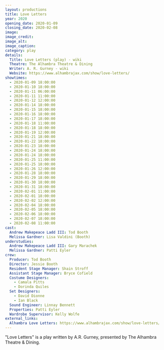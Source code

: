 ```yaml
---
layout: productions
title: Love Letters
year: 2020
opening_date: 2020-01-09
closing_date: 2020-02-08
image:
image_credit: 
image_alt:
image_caption:
category: play
details:
  Title: Love Letters (play) - wiki
  Theatre: The Alhambra Theatre & Dining
  Writer: A. R. Gurney - wiki
  Website: https://www.alhambrajax.com/show/love-letters/
showtimes: 
  - 2020-01-09 18:00:00
  - 2020-01-10 18:00:00
  - 2020-01-11 06:00:00
  - 2020-01-11 11:00:00
  - 2020-01-12 12:00:00
  - 2020-01-14 18:00:00
  - 2020-01-15 18:00:00
  - 2020-01-16 18:00:00
  - 2020-01-17 18:00:00
  - 2020-01-18 11:00:00
  - 2020-01-18 18:00:00
  - 2020-01-19 12:00:00
  - 2020-01-21 18:00:00
  - 2020-01-22 18:00:00
  - 2020-01-23 18:00:00
  - 2020-01-24 18:00:00
  - 2020-01-24 18:00:00
  - 2020-01-25 11:00:00
  - 2020-01-25 18:00:00
  - 2020-01-26 12:00:00
  - 2020-01-28 18:00:00
  - 2020-01-29 18:00:00
  - 2020-01-30 18:00:00
  - 2020-01-31 18:00:00
  - 2020-02-01 11:00:00
  - 2020-02-01 18:00:00
  - 2020-02-02 12:00:00
  - 2020-02-04 18:00:00
  - 2020-02-05 18:00:00
  - 2020-02-06 18:00:00
  - 2020-02-07 18:00:00
  - 2020-02-08 11:00:00
cast:
  Andrew Makepeace Ladd III: Tod Booth
  Melissa Gardner: Lisa Valdini (Booth)
understudies:
  Andrew Makepeace Ladd III: Gary Marachek
  Melissa Gardner: Patti Eyler
crew:
  Producer: Tod Booth
  Director: Jessie Booth
  Resident Stage Manager: Shain Stroff
  Assistant Stage Manager: Bryce Cofield
  Costume Designers: 
    - Camala Pitts
    - Dorinda Quiles
  Set Designers: 
    - David Dionne
    - Ian Black
  Sound Engineer: Linnay Bennett
  Properties: Patti Eyler
  Wardrobe Supervisor: Kelly Wolfe
external_links:
  Alhambra Love Letters: https://www.alhambrajax.com/show/love-letters/
---
```

"Love Letters" is a play written by A.R. Gurney, presented by The Alhambra Theatre & Dining.
